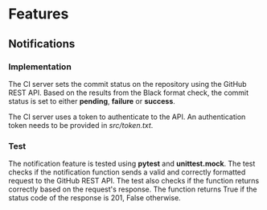 # Features

## Notifications

### Implementation
The CI server sets the commit status on the repository using the GitHub REST API. Based on the results from the Black format check, the commit status is set to either  **pending**, **failure** or **success**. 

The CI server uses a token to authenticate to the API. An authentication token needs to be provided in *src/token.txt*.

### Test
The notification feature is tested using **pytest** and **unittest.mock**. The test checks if the notification function sends a valid and correctly formatted request to the GitHub REST API. The test also checks if the function returns correctly based on the request's response. The function returns True if the status code of the response is 201, False otherwise. 